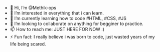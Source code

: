 - 👋 Hi, I’m @Methik-ops
- 👀 I’m interested in everything that i can learn.
- 🌱 I’m currently learning how to code #HTML, #CSS, #JS
- 💞️ I’m looking to collaborate on anything for begginer to practice.
- 📫 How to reach me: JUST HERE FOR NOW :)
- ⚡ Fun fact: I really believe i was born to code, just wasted years of my life being scared.

<!---
Methik-ops/Methik-ops is a ✨ special ✨ repository because its `README.md` (this file) appears on your GitHub profile.
You can click the Preview link to take a look at your changes.
--->
